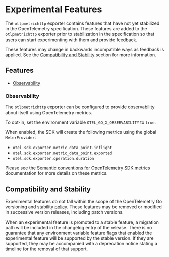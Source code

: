 # Experimental Features

The `otlpmetrichttp` exporter contains features that have not yet stabilized in the OpenTelemetry specification.
These features are added to the `otlpmetrichttp` exporter prior to stabilization in the specification so that users can start experimenting with them and provide feedback.

These features may change in backwards incompatible ways as feedback is applied.
See the [Compatibility and Stability](#compatibility-and-stability) section for more information.

## Features

- [Observability](#observability)

### Observability

The `otlpmetrichttp` exporter can be configured to provide observability about itself using OpenTelemetry metrics.

To opt-in, set the environment variable `OTEL_GO_X_OBSERVABILITY` to `true`.

When enabled, the SDK will create the following metrics using the global `MeterProvider`:

- `otel.sdk.exporter.metric_data_point.inflight`
- `otel.sdk.exporter.metric_data_point.exported`
- `otel.sdk.exporter.operation.duration`

Please see the [Semantic conventions for OpenTelemetry SDK metrics] documentation for more details on these metrics.

[Semantic conventions for OpenTelemetry SDK metrics]: https://github.com/open-telemetry/semantic-conventions/blob/v1.36.0/docs/otel/sdk-metrics.md

## Compatibility and Stability

Experimental features do not fall within the scope of the OpenTelemetry Go versioning and stability [policy](../../../../../../VERSIONING.md).
These features may be removed or modified in successive version releases, including patch versions.

When an experimental feature is promoted to a stable feature, a migration path will be included in the changelog entry of the release.
There is no guarantee that any environment variable feature flags that enabled the experimental feature will be supported by the stable version.
If they are supported, they may be accompanied with a deprecation notice stating a timeline for the removal of that support.
